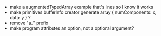 *   make a augmentedTypedArray example that's lines so I know it works
*   make primitives bufferInfo creator generate array { numComponents: x, data: y } ?
*   remove "a_" prefix
*   make program attributes an option, not a optional argument?

